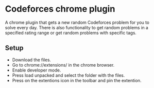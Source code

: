 <h1>Codeforces chrome plugin</h1>
A chrome plugin that gets a new random Codeforces problem for you to solve every day. There is also functionality to get random problems in a specified rating range or get random problems with specific tags.
<h2>Setup</h2>
<ul> 
<li>Download the files.</li>
<li>Go to chrome://extensions/ in the chrome browser.</li>
<li>Enable developer mode. </li>
<li>Press load unpacked and select the folder with the files.</li>
<li>Press on the extentions icon in the toolbar and pin the extention.</li>
</ul>  
